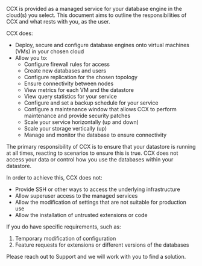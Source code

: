 CCX is provided as a managed service for your database engine in the cloud(s) you select. This document aims to outline the responsibilities of CCX and what rests with you, as the user.

CCX does:
- Deploy, secure and configure database engines onto virtual machines (VMs) in your chosen cloud
- Allow you to:
  - Configure firewall rules for access
  - Create new databases and users
  - Configure replication for the chosen topology
  - Ensure connectivity between nodes
  - View metrics for each VM and the datastore
  - View query statistics for your service
  - Configure and set a backup schedule for your service
  - Configure a maintenance window that allows CCX to perform maintenance and provide security patches
  - Scale your service horizontally (up and down)
  - Scale your storage vertically (up)
  - Manage and monitor the database to ensure connectivity

The primary responsibility of CCX is to ensure that your datastore is running at all times, reacting to scenarios to ensure this is true. CCX does not access your data or control how you use the databases within your datastore.

In order to achieve this, CCX does not:
  - Provide SSH or other ways to access the underlying infrastructure
  - Allow superuser access to the managed services
  - Allow the modification of settings that are not suitable for production use
  - Allow the installation of untrusted extensions or code

If you do have specific requirements, such as:
1. Temporary modification of configuration
2. Feature requests for extensions or different versions of the databases

Please reach out to Support and we will work with you to find a solution.